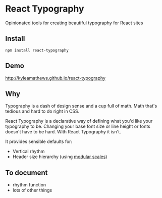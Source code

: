 # React Typography
Opinionated tools for creating beautiful typography for React sites

## Install
`npm install react-typography`

## Demo
http://kyleamathews.github.io/react-typography

## Why
Typography is a dash of design sense and a cup full of math. Math that's
tedious and hard to do right in CSS.

React Typography is a declarative way of defining what you'd like your
typography to be. Changing your base font size or line height or fonts
doesn't have to be hard. With React Typography it isn't.

It provides sensible defaults for:

* Vertical rhythm
* Header size hierarchy (using [modular scales](http://www.modularscale.com/))


## To document

* rhythm function
* lots of other things
